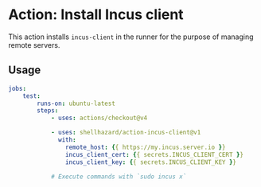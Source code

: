 # Action: Install Incus client

This action installs `incus-client` in the runner for the purpose of managing remote servers.

## Usage 
```yaml
jobs:
	test:
		runs-on: ubuntu-latest
		steps:
			- uses: actions/checkout@v4

			- uses: shellhazard/action-incus-client@v1
			  with:
			  	remote_host: {{ https://my.incus.server.io }}
			  	incus_client_cert: {{ secrets.INCUS_CLIENT_CERT }}
			  	incus_client_key: {{ secrets.INCUS_CLIENT_KEY }}

			# Execute commands with `sudo incus x`
```